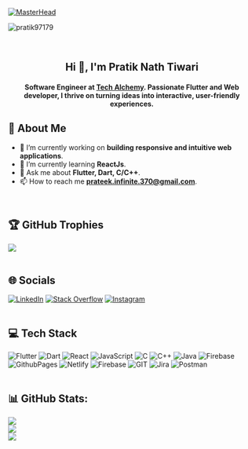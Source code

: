 [![MasterHead](https://res.cloudinary.com/practicaldev/image/fetch/s--goETGOXU--/c_limit%2Cf_auto%2Cfl_progressive%2Cq_66%2Cw_880/https://dev-to-uploads.s3.amazonaws.com/i/x3x5w638kkixi9s3h3vw.gif)](https://www.javascript.com/)

<p align="left"> <img src="https://komarev.com/ghpvc/?username=pratik97179&label=Profile%20views&color=0e75b6&style=flat" alt="pratik97179" /> </p>
<br />

<h2 align="center">Hi 👋, I'm Pratik Nath Tiwari</h2>
<h4 align="center">Software Engineer at <a href="https://www.techalchemy.com/">Tech Alchemy</a>. Passionate Flutter and Web developer, I thrive on turning ideas into interactive, user-friendly experiences.</h4>

## 💫 About Me
- 🔭 I’m currently working on **building responsive and intuitive web applications**.
- 🌱 I’m currently learning **ReactJs**.
- 💬 Ask me about **Flutter, Dart, C/C++**.
- 📫 How to reach me **prateek.infinite.370@gmail.com**.
<br />

## 🏆 GitHub Trophies
![](https://github-profile-trophy.vercel.app/?username=pratik97179&theme=dark&no-frame=false&no-bg=true&margin-w=4)
<br />
<br />

## 🌐 Socials
[![LinkedIn](https://img.shields.io/badge/LinkedIn-%230077B5.svg?logo=linkedin&logoColor=white)](https://linkedin.com/in/pratiknathtiwari) [![Stack Overflow](https://img.shields.io/badge/-Stackoverflow-FE7A16?logo=stack-overflow&logoColor=white)](https://stackoverflow.com/users/16734599) [![Instagram](https://img.shields.io/badge/Instagram-%23E4405F.svg?logo=Instagram&logoColor=white)](https://instagram.com/pratiknotprateek) 
<br />
<br />

## 💻 Tech Stack
![Flutter](https://img.shields.io/badge/Flutter-%2302569B.svg?style=for-the-badge&logo=Flutter&logoColor=white) ![Dart](https://img.shields.io/badge/dart-%230175C2.svg?style=for-the-badge&logo=dart&logoColor=white) ![React](https://img.shields.io/badge/react-%2320232a.svg?style=for-the-badge&logo=react&logoColor=%2361DAFB) ![JavaScript](https://img.shields.io/badge/javascript-%23323330.svg?style=for-the-badge&logo=javascript&logoColor=%23F7DF1E) ![C](https://img.shields.io/badge/c-%2300599C.svg?style=for-the-badge&logo=c&logoColor=white) ![C++](https://img.shields.io/badge/c++-%2300599C.svg?style=for-the-badge&logo=c%2B%2B&logoColor=white) ![Java](https://img.shields.io/badge/java-%23ED8B00.svg?style=for-the-badge&logo=openjdk&logoColor=white) ![Firebase](https://img.shields.io/badge/firebase-%23039BE5.svg?style=for-the-badge&logo=firebase) ![GithubPages](https://img.shields.io/badge/github%20pages-121013?style=for-the-badge&logo=github&logoColor=white) ![Netlify](https://img.shields.io/badge/netlify-%23000000.svg?style=for-the-badge&logo=netlify&logoColor=#00C7B7) ![Firebase](https://img.shields.io/badge/Firebase-039BE5?style=for-the-badge&logo=Firebase&logoColor=white) ![GIT](https://img.shields.io/badge/Git-fc6d26?style=for-the-badge&logo=git&logoColor=white) ![Jira](https://img.shields.io/badge/jira-%230A0FFF.svg?style=for-the-badge&logo=jira&logoColor=white) ![Postman](https://img.shields.io/badge/Postman-FF6C37?style=for-the-badge&logo=postman&logoColor=white)
<br />
<br />

## 📊 GitHub Stats:
![](https://github-readme-stats.vercel.app/api?username=pratik97179&theme=algolia&hide_border=false&include_all_commits=true&count_private=false)<br/>
![](https://github-readme-streak-stats.herokuapp.com/?user=pratik97179&theme=algolia&hide_border=false)<br/>
![](https://github-readme-stats.vercel.app/api/top-langs/?username=pratik97179&theme=algolia&hide_border=false&include_all_commits=true&count_private=false&layout=compact)
